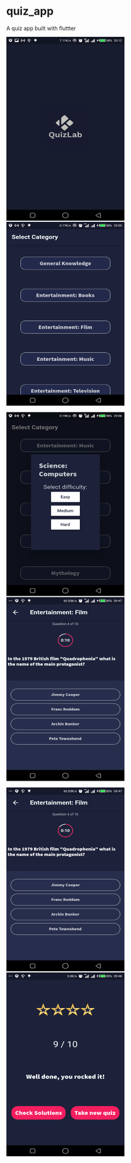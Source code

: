# quiz_app

A quiz app built with fluttter


<img src="https://github.com/Richard-bejide/quiz_app/blob/main/flutter_03.png" height="480" width="310">         <img src="https://github.com/Richard-bejide/quiz_app/blob/main/flutter_01.png" height="480" width="310">  

<img src="https://github.com/Richard-bejide/quiz_app/blob/main/flutter_02.png" height="480" width="310">        <img src="https://github.com/Richard-bejide/quiz_app/blob/main/flutter_04.png" height="480" width="310">


<img src="https://github.com/Richard-bejide/quiz_app/blob/main/flutter_04.png" height="480" width="310">       <img src="https://github.com/Richard-bejide/quiz_app/blob/main/flutter_05.png" height="480" width="310">
